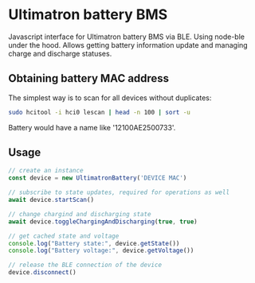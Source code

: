 # Ultimatron battery BMS
Javascript interface for Ultimatron battery BMS via BLE. Using node-ble under the hood.
Allows getting battery information update and managing charge and discharge statuses.

## Obtaining battery MAC address

The simplest way is to scan for all devices without duplicates:

```bash
sudo hcitool -i hci0 lescan | head -n 100 | sort -u
```

Battery would have a name like '12100AE2500733'.

## Usage

```typescript
// create an instance
const device = new UltimatronBattery('DEVICE MAC')

// subscribe to state updates, required for operations as well
await device.startScan()

// change chargind and discharging state
await device.toggleChargingAndDischarging(true, true)

// get cached state and voltage
console.log("Battery state:", device.getState())
console.log("Battery voltage:", device.getVoltage())

// release the BLE connection of the device
device.disconnect()

```
